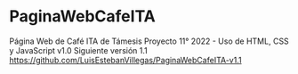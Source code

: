 # PaginaWebCafeITA
Página Web de Café ITA de Támesis 
Proyecto 11° 2022 - Uso de HTML, CSS y JavaScript
<ln>v1.0
Siguiente versión 1.1 https://github.com/LuisEstebanVillegas/PaginaWebCafeITA-v1.1
